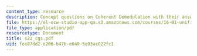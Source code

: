 ```yaml
---
content_type: resource
description: Concept questions on Coherent Demodulation with their answers given.
file: https://ol-ocw-studio-app-qa.s3.amazonaws.com/courses/16-01-unified-engineering-i-ii-iii-iv-fall-2005-spring-2006/fee87dd2e206b47be6495e03ac022fc1_s22_cgs.pdf
file_type: application/pdf
resourcetype: Document
title: s22_cgs.pdf
uid: fee87dd2-e206-b47b-e649-5e03ac022fc1
---
```

